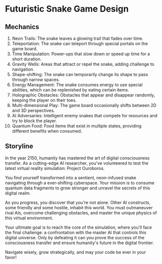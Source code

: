 # Futuristic Snake Game Design

## Mechanics

1. Neon Trails: The snake leaves a glowing trail that fades over time.
2. Teleportation: The snake can teleport through special portals on the game board.
3. Time Manipulation: Power-ups that slow down or speed up time for a short duration.
4. Gravity Wells: Areas that attract or repel the snake, adding challenge to navigation.
5. Shape-shifting: The snake can temporarily change its shape to pass through narrow spaces.
6. Energy Management: The snake consumes energy to use special abilities, which can be replenished by eating certain items.
7. Holographic Obstacles: Obstacles that appear and disappear randomly, keeping the player on their toes.
8. Multi-dimensional Play: The game board occasionally shifts between 2D and 3D perspectives.
9. AI Adversaries: Intelligent enemy snakes that compete for resources and try to block the player.
10. Quantum Food: Food items that exist in multiple states, providing different benefits when consumed.

## Storyline

In the year 2150, humanity has mastered the art of digital consciousness transfer. As a cutting-edge AI researcher, you've volunteered to test the latest virtual reality simulation: Project Ouroboros.

You find yourself transformed into a sentient, neon-infused snake navigating through a ever-shifting cyberspace. Your mission is to consume quantum data fragments to grow stronger and unravel the secrets of this digital realm.

As you progress, you discover that you're not alone. Other AI constructs, some friendly and some hostile, inhabit this world. You must outmaneuver rival AIs, overcome challenging obstacles, and master the unique physics of this virtual environment.

Your ultimate goal is to reach the core of the simulation, where you'll face the final challenge: a confrontation with the master AI that controls this digital universe. Only by defeating it can you prove the success of the consciousness transfer and ensure humanity's future in the digital frontier.

Navigate wisely, grow strategically, and may your code be ever in your favor!
